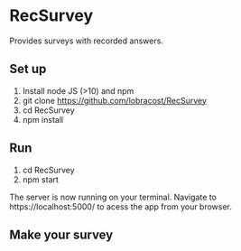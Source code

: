 # RecSurvey
Provides surveys with recorded answers.
## Set up
1. Install node JS (>10) and npm
2. git clone https://github.com/lobracost/RecSurvey
3. cd RecSurvey
4. npm install

## Run
1. cd RecSurvey
2. npm start

The server is now running on your terminal. Navigate to https://localhost:5000/ to acess the app from your browser.

## Make your survey


